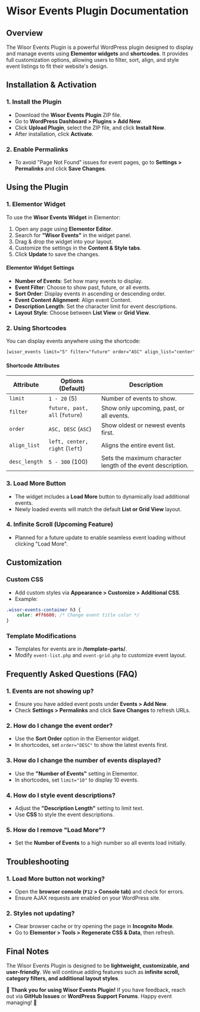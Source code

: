 # Wisor Events Plugin Documentation

## **Overview**
The Wisor Events Plugin is a powerful WordPress plugin designed to display and manage events using **Elementor widgets** and **shortcodes**. It provides full customization options, allowing users to filter, sort, align, and style event listings to fit their website's design.

## **Installation & Activation**
### **1. Install the Plugin**
- Download the **Wisor Events Plugin** ZIP file.
- Go to **WordPress Dashboard > Plugins > Add New**.
- Click **Upload Plugin**, select the ZIP file, and click **Install Now**.
- After installation, click **Activate**.

### **2. Enable Permalinks**
- To avoid "Page Not Found" issues for event pages, go to **Settings > Permalinks** and click **Save Changes**.

## **Using the Plugin**
### **1. Elementor Widget**
To use the **Wisor Events Widget** in Elementor:
1. Open any page using **Elementor Editor**.
2. Search for **"Wisor Events"** in the widget panel.
3. Drag & drop the widget into your layout.
4. Customize the settings in the **Content & Style tabs**.
5. Click **Update** to save the changes.

#### **Elementor Widget Settings**
- **Number of Events**: Set how many events to display.
- **Event Filter**: Choose to show past, future, or all events.
- **Sort Order**: Display events in ascending or descending order.
- **Event Content Alignment**: Align event Content.
- **Description Length**: Set the character limit for event descriptions.
- **Layout Style**: Choose between **List View** or **Grid View**.

### **2. Using Shortcodes**
You can display events anywhere using the shortcode:
```html
[wisor_events limit="5" filter="future" order="ASC" align_list="center" align_text="left" desc_length="100"]
```
#### **Shortcode Attributes**
| Attribute       | Options (Default) | Description |
|----------------|------------------|-------------|
| `limit`        | `1 - 20` (5)      | Number of events to show. |
| `filter`       | `future, past, all` (`future`) | Show only upcoming, past, or all events. |
| `order`        | `ASC, DESC` (`ASC`) | Show oldest or newest events first. |
| `align_list`   | `left, center, right` (`left`) | Aligns the entire event list. |
| `desc_length`  | `5 - 300` (100) | Sets the maximum character length of the event description. |

### **3. Load More Button**
- The widget includes a **Load More** button to dynamically load additional events.
- Newly loaded events will match the default **List or Grid View** layout.

### **4. Infinite Scroll (Upcoming Feature)**
- Planned for a future update to enable seamless event loading without clicking "Load More".

## **Customization**
### **Custom CSS**
- Add custom styles via **Appearance > Customize > Additional CSS**.
- Example:
```css
.wisor-events-container h3 {
    color: #ff6600; /* Change event title color */
}
```

### **Template Modifications**
- Templates for events are in **/template-parts/**.
- Modify `event-list.php` and `event-grid.php` to customize event layout.

## **Frequently Asked Questions (FAQ)**
### **1. Events are not showing up?**
- Ensure you have added event posts under **Events > Add New**.
- Check **Settings > Permalinks** and click **Save Changes** to refresh URLs.

### **2. How do I change the event order?**
- Use the **Sort Order** option in the Elementor widget.
- In shortcodes, set `order="DESC"` to show the latest events first.

### **3. How do I change the number of events displayed?**
- Use the **"Number of Events"** setting in Elementor.
- In shortcodes, set `limit="10"` to display 10 events.

### **4. How do I style event descriptions?**
- Adjust the **"Description Length"** setting to limit text.
- Use **CSS** to style the event descriptions.

### **5. How do I remove "Load More"?**
- Set the **Number of Events** to a high number so all events load initially.

## **Troubleshooting**
### **1. Load More button not working?**
- Open the **browser console (`F12` > Console tab)** and check for errors.
- Ensure AJAX requests are enabled on your WordPress site.

### **2. Styles not updating?**
- Clear browser cache or try opening the page in **Incognito Mode**.
- Go to **Elementor > Tools > Regenerate CSS & Data**, then refresh.

## **Final Notes**
The Wisor Events Plugin is designed to be **lightweight, customizable, and user-friendly**. We will continue adding features such as **infinite scroll, category filters, and additional layout styles**.

🚀 **Thank you for using Wisor Events Plugin!** If you have feedback, reach out via **GitHub Issues** or **WordPress Support Forums**. Happy event managing! 🎉

